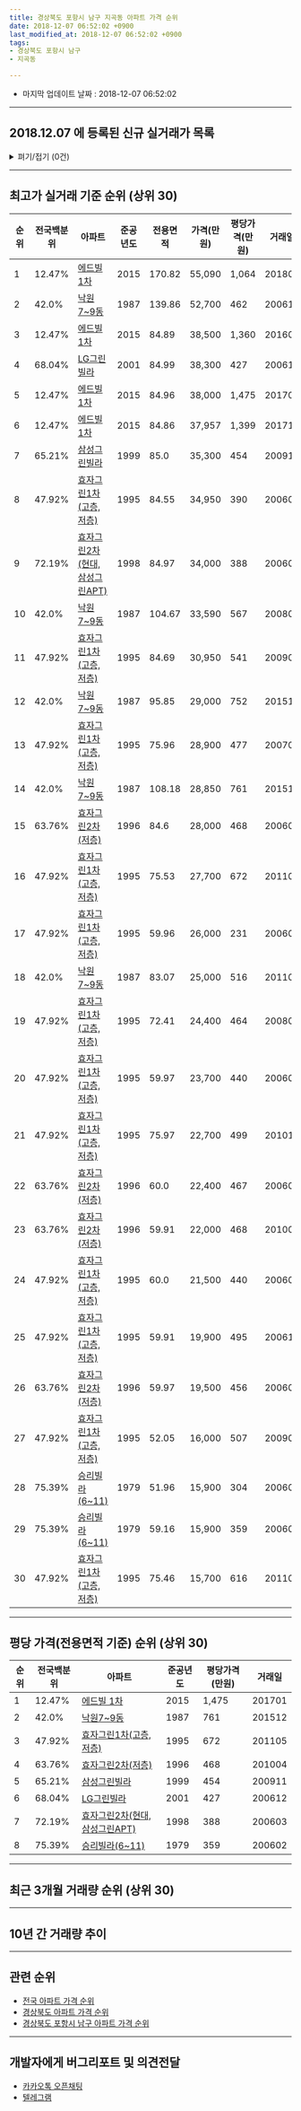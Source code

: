 ```yaml
---
title: 경상북도 포항시 남구 지곡동 아파트 가격 순위
date: 2018-12-07 06:52:02 +0900
last_modified_at: 2018-12-07 06:52:02 +0900
tags:
- 경상북도 포항시 남구
- 지곡동

---
```


* 마지막 업데이트 날짜 : 2018-12-07 06:52:02

---

## 2018.12.07 에 등록된 신규 실거래가 목록

<details>
<summary>펴기/접기 (0건)</summary>
<div markdown="1">

|아파트|전국백분위|준공년도|전용면적|가격(만원)|평당가격(만원)|거래일|
|---|---|---|---|---|---|---|
|없음|||||||


</div>
</details>

---

## 최고가 실거래 기준 순위 (상위 30)


|순위|전국백분위|아파트|준공년도|전용면적|가격(만원)|평당가격(만원)|거래일|
|---|---|---|---|---|---|---|---|
|1|12.47%|[에드빌 1차](https://search.naver.com/search.naver?query=%EA%B2%BD%EC%83%81%EB%B6%81%EB%8F%84+%ED%8F%AC%ED%95%AD%EC%8B%9C+%EB%82%A8%EA%B5%AC+%EC%A7%80%EA%B3%A1%EB%8F%99+%EC%97%90%EB%93%9C%EB%B9%8C+1%EC%B0%A8)|2015|170.82|55,090|1,064|201801|
|2|42.0%|[낙원7~9동](https://search.naver.com/search.naver?query=%EA%B2%BD%EC%83%81%EB%B6%81%EB%8F%84+%ED%8F%AC%ED%95%AD%EC%8B%9C+%EB%82%A8%EA%B5%AC+%EC%A7%80%EA%B3%A1%EB%8F%99+%EB%82%99%EC%9B%907%7E9%EB%8F%99)|1987|139.86|52,700|462|200611|
|3|12.47%|[에드빌 1차](https://search.naver.com/search.naver?query=%EA%B2%BD%EC%83%81%EB%B6%81%EB%8F%84+%ED%8F%AC%ED%95%AD%EC%8B%9C+%EB%82%A8%EA%B5%AC+%EC%A7%80%EA%B3%A1%EB%8F%99+%EC%97%90%EB%93%9C%EB%B9%8C+1%EC%B0%A8)|2015|84.89|38,500|1,360|201608|
|4|68.04%|[LG그린빌라](https://search.naver.com/search.naver?query=%EA%B2%BD%EC%83%81%EB%B6%81%EB%8F%84+%ED%8F%AC%ED%95%AD%EC%8B%9C+%EB%82%A8%EA%B5%AC+%EC%A7%80%EA%B3%A1%EB%8F%99+LG%EA%B7%B8%EB%A6%B0%EB%B9%8C%EB%9D%BC)|2001|84.99|38,300|427|200612|
|5|12.47%|[에드빌 1차](https://search.naver.com/search.naver?query=%EA%B2%BD%EC%83%81%EB%B6%81%EB%8F%84+%ED%8F%AC%ED%95%AD%EC%8B%9C+%EB%82%A8%EA%B5%AC+%EC%A7%80%EA%B3%A1%EB%8F%99+%EC%97%90%EB%93%9C%EB%B9%8C+1%EC%B0%A8)|2015|84.96|38,000|1,475|201701|
|6|12.47%|[에드빌 1차](https://search.naver.com/search.naver?query=%EA%B2%BD%EC%83%81%EB%B6%81%EB%8F%84+%ED%8F%AC%ED%95%AD%EC%8B%9C+%EB%82%A8%EA%B5%AC+%EC%A7%80%EA%B3%A1%EB%8F%99+%EC%97%90%EB%93%9C%EB%B9%8C+1%EC%B0%A8)|2015|84.86|37,957|1,399|201711|
|7|65.21%|[삼성그린빌라](https://search.naver.com/search.naver?query=%EA%B2%BD%EC%83%81%EB%B6%81%EB%8F%84+%ED%8F%AC%ED%95%AD%EC%8B%9C+%EB%82%A8%EA%B5%AC+%EC%A7%80%EA%B3%A1%EB%8F%99+%EC%82%BC%EC%84%B1%EA%B7%B8%EB%A6%B0%EB%B9%8C%EB%9D%BC)|1999|85.0|35,300|454|200911|
|8|47.92%|[효자그린1차(고층,저층)](https://search.naver.com/search.naver?query=%EA%B2%BD%EC%83%81%EB%B6%81%EB%8F%84+%ED%8F%AC%ED%95%AD%EC%8B%9C+%EB%82%A8%EA%B5%AC+%EC%A7%80%EA%B3%A1%EB%8F%99+%ED%9A%A8%EC%9E%90%EA%B7%B8%EB%A6%B01%EC%B0%A8%28%EA%B3%A0%EC%B8%B5%2C%EC%A0%80%EC%B8%B5%29)|1995|84.55|34,950|390|200602|
|9|72.19%|[효자그린2차(현대,삼성그린APT)](https://search.naver.com/search.naver?query=%EA%B2%BD%EC%83%81%EB%B6%81%EB%8F%84+%ED%8F%AC%ED%95%AD%EC%8B%9C+%EB%82%A8%EA%B5%AC+%EC%A7%80%EA%B3%A1%EB%8F%99+%ED%9A%A8%EC%9E%90%EA%B7%B8%EB%A6%B02%EC%B0%A8%28%ED%98%84%EB%8C%80%2C%EC%82%BC%EC%84%B1%EA%B7%B8%EB%A6%B0APT%29)|1998|84.97|34,000|388|200603|
|10|42.0%|[낙원7~9동](https://search.naver.com/search.naver?query=%EA%B2%BD%EC%83%81%EB%B6%81%EB%8F%84+%ED%8F%AC%ED%95%AD%EC%8B%9C+%EB%82%A8%EA%B5%AC+%EC%A7%80%EA%B3%A1%EB%8F%99+%EB%82%99%EC%9B%907%7E9%EB%8F%99)|1987|104.67|33,590|567|200807|
|11|47.92%|[효자그린1차(고층,저층)](https://search.naver.com/search.naver?query=%EA%B2%BD%EC%83%81%EB%B6%81%EB%8F%84+%ED%8F%AC%ED%95%AD%EC%8B%9C+%EB%82%A8%EA%B5%AC+%EC%A7%80%EA%B3%A1%EB%8F%99+%ED%9A%A8%EC%9E%90%EA%B7%B8%EB%A6%B01%EC%B0%A8%28%EA%B3%A0%EC%B8%B5%2C%EC%A0%80%EC%B8%B5%29)|1995|84.69|30,950|541|200901|
|12|42.0%|[낙원7~9동](https://search.naver.com/search.naver?query=%EA%B2%BD%EC%83%81%EB%B6%81%EB%8F%84+%ED%8F%AC%ED%95%AD%EC%8B%9C+%EB%82%A8%EA%B5%AC+%EC%A7%80%EA%B3%A1%EB%8F%99+%EB%82%99%EC%9B%907%7E9%EB%8F%99)|1987|95.85|29,000|752|201512|
|13|47.92%|[효자그린1차(고층,저층)](https://search.naver.com/search.naver?query=%EA%B2%BD%EC%83%81%EB%B6%81%EB%8F%84+%ED%8F%AC%ED%95%AD%EC%8B%9C+%EB%82%A8%EA%B5%AC+%EC%A7%80%EA%B3%A1%EB%8F%99+%ED%9A%A8%EC%9E%90%EA%B7%B8%EB%A6%B01%EC%B0%A8%28%EA%B3%A0%EC%B8%B5%2C%EC%A0%80%EC%B8%B5%29)|1995|75.96|28,900|477|200703|
|14|42.0%|[낙원7~9동](https://search.naver.com/search.naver?query=%EA%B2%BD%EC%83%81%EB%B6%81%EB%8F%84+%ED%8F%AC%ED%95%AD%EC%8B%9C+%EB%82%A8%EA%B5%AC+%EC%A7%80%EA%B3%A1%EB%8F%99+%EB%82%99%EC%9B%907%7E9%EB%8F%99)|1987|108.18|28,850|761|201512|
|15|63.76%|[효자그린2차(저층)](https://search.naver.com/search.naver?query=%EA%B2%BD%EC%83%81%EB%B6%81%EB%8F%84+%ED%8F%AC%ED%95%AD%EC%8B%9C+%EB%82%A8%EA%B5%AC+%EC%A7%80%EA%B3%A1%EB%8F%99+%ED%9A%A8%EC%9E%90%EA%B7%B8%EB%A6%B02%EC%B0%A8%28%EC%A0%80%EC%B8%B5%29)|1996|84.6|28,000|468|200602|
|16|47.92%|[효자그린1차(고층,저층)](https://search.naver.com/search.naver?query=%EA%B2%BD%EC%83%81%EB%B6%81%EB%8F%84+%ED%8F%AC%ED%95%AD%EC%8B%9C+%EB%82%A8%EA%B5%AC+%EC%A7%80%EA%B3%A1%EB%8F%99+%ED%9A%A8%EC%9E%90%EA%B7%B8%EB%A6%B01%EC%B0%A8%28%EA%B3%A0%EC%B8%B5%2C%EC%A0%80%EC%B8%B5%29)|1995|75.53|27,700|672|201105|
|17|47.92%|[효자그린1차(고층,저층)](https://search.naver.com/search.naver?query=%EA%B2%BD%EC%83%81%EB%B6%81%EB%8F%84+%ED%8F%AC%ED%95%AD%EC%8B%9C+%EB%82%A8%EA%B5%AC+%EC%A7%80%EA%B3%A1%EB%8F%99+%ED%9A%A8%EC%9E%90%EA%B7%B8%EB%A6%B01%EC%B0%A8%28%EA%B3%A0%EC%B8%B5%2C%EC%A0%80%EC%B8%B5%29)|1995|59.96|26,000|231|200602|
|18|42.0%|[낙원7~9동](https://search.naver.com/search.naver?query=%EA%B2%BD%EC%83%81%EB%B6%81%EB%8F%84+%ED%8F%AC%ED%95%AD%EC%8B%9C+%EB%82%A8%EA%B5%AC+%EC%A7%80%EA%B3%A1%EB%8F%99+%EB%82%99%EC%9B%907%7E9%EB%8F%99)|1987|83.07|25,000|516|201104|
|19|47.92%|[효자그린1차(고층,저층)](https://search.naver.com/search.naver?query=%EA%B2%BD%EC%83%81%EB%B6%81%EB%8F%84+%ED%8F%AC%ED%95%AD%EC%8B%9C+%EB%82%A8%EA%B5%AC+%EC%A7%80%EA%B3%A1%EB%8F%99+%ED%9A%A8%EC%9E%90%EA%B7%B8%EB%A6%B01%EC%B0%A8%28%EA%B3%A0%EC%B8%B5%2C%EC%A0%80%EC%B8%B5%29)|1995|72.41|24,400|464|200803|
|20|47.92%|[효자그린1차(고층,저층)](https://search.naver.com/search.naver?query=%EA%B2%BD%EC%83%81%EB%B6%81%EB%8F%84+%ED%8F%AC%ED%95%AD%EC%8B%9C+%EB%82%A8%EA%B5%AC+%EC%A7%80%EA%B3%A1%EB%8F%99+%ED%9A%A8%EC%9E%90%EA%B7%B8%EB%A6%B01%EC%B0%A8%28%EA%B3%A0%EC%B8%B5%2C%EC%A0%80%EC%B8%B5%29)|1995|59.97|23,700|440|200603|
|21|47.92%|[효자그린1차(고층,저층)](https://search.naver.com/search.naver?query=%EA%B2%BD%EC%83%81%EB%B6%81%EB%8F%84+%ED%8F%AC%ED%95%AD%EC%8B%9C+%EB%82%A8%EA%B5%AC+%EC%A7%80%EA%B3%A1%EB%8F%99+%ED%9A%A8%EC%9E%90%EA%B7%B8%EB%A6%B01%EC%B0%A8%28%EA%B3%A0%EC%B8%B5%2C%EC%A0%80%EC%B8%B5%29)|1995|75.97|22,700|499|201012|
|22|63.76%|[효자그린2차(저층)](https://search.naver.com/search.naver?query=%EA%B2%BD%EC%83%81%EB%B6%81%EB%8F%84+%ED%8F%AC%ED%95%AD%EC%8B%9C+%EB%82%A8%EA%B5%AC+%EC%A7%80%EA%B3%A1%EB%8F%99+%ED%9A%A8%EC%9E%90%EA%B7%B8%EB%A6%B02%EC%B0%A8%28%EC%A0%80%EC%B8%B5%29)|1996|60.0|22,400|467|200603|
|23|63.76%|[효자그린2차(저층)](https://search.naver.com/search.naver?query=%EA%B2%BD%EC%83%81%EB%B6%81%EB%8F%84+%ED%8F%AC%ED%95%AD%EC%8B%9C+%EB%82%A8%EA%B5%AC+%EC%A7%80%EA%B3%A1%EB%8F%99+%ED%9A%A8%EC%9E%90%EA%B7%B8%EB%A6%B02%EC%B0%A8%28%EC%A0%80%EC%B8%B5%29)|1996|59.91|22,000|468|201004|
|24|47.92%|[효자그린1차(고층,저층)](https://search.naver.com/search.naver?query=%EA%B2%BD%EC%83%81%EB%B6%81%EB%8F%84+%ED%8F%AC%ED%95%AD%EC%8B%9C+%EB%82%A8%EA%B5%AC+%EC%A7%80%EA%B3%A1%EB%8F%99+%ED%9A%A8%EC%9E%90%EA%B7%B8%EB%A6%B01%EC%B0%A8%28%EA%B3%A0%EC%B8%B5%2C%EC%A0%80%EC%B8%B5%29)|1995|60.0|21,500|440|200602|
|25|47.92%|[효자그린1차(고층,저층)](https://search.naver.com/search.naver?query=%EA%B2%BD%EC%83%81%EB%B6%81%EB%8F%84+%ED%8F%AC%ED%95%AD%EC%8B%9C+%EB%82%A8%EA%B5%AC+%EC%A7%80%EA%B3%A1%EB%8F%99+%ED%9A%A8%EC%9E%90%EA%B7%B8%EB%A6%B01%EC%B0%A8%28%EA%B3%A0%EC%B8%B5%2C%EC%A0%80%EC%B8%B5%29)|1995|59.91|19,900|495|200612|
|26|63.76%|[효자그린2차(저층)](https://search.naver.com/search.naver?query=%EA%B2%BD%EC%83%81%EB%B6%81%EB%8F%84+%ED%8F%AC%ED%95%AD%EC%8B%9C+%EB%82%A8%EA%B5%AC+%EC%A7%80%EA%B3%A1%EB%8F%99+%ED%9A%A8%EC%9E%90%EA%B7%B8%EB%A6%B02%EC%B0%A8%28%EC%A0%80%EC%B8%B5%29)|1996|59.97|19,500|456|200603|
|27|47.92%|[효자그린1차(고층,저층)](https://search.naver.com/search.naver?query=%EA%B2%BD%EC%83%81%EB%B6%81%EB%8F%84+%ED%8F%AC%ED%95%AD%EC%8B%9C+%EB%82%A8%EA%B5%AC+%EC%A7%80%EA%B3%A1%EB%8F%99+%ED%9A%A8%EC%9E%90%EA%B7%B8%EB%A6%B01%EC%B0%A8%28%EA%B3%A0%EC%B8%B5%2C%EC%A0%80%EC%B8%B5%29)|1995|52.05|16,000|507|200905|
|28|75.39%|[승리빌라(6~11)](https://search.naver.com/search.naver?query=%EA%B2%BD%EC%83%81%EB%B6%81%EB%8F%84+%ED%8F%AC%ED%95%AD%EC%8B%9C+%EB%82%A8%EA%B5%AC+%EC%A7%80%EA%B3%A1%EB%8F%99+%EC%8A%B9%EB%A6%AC%EB%B9%8C%EB%9D%BC%286%7E11%29)|1979|51.96|15,900|304|200602|
|29|75.39%|[승리빌라(6~11)](https://search.naver.com/search.naver?query=%EA%B2%BD%EC%83%81%EB%B6%81%EB%8F%84+%ED%8F%AC%ED%95%AD%EC%8B%9C+%EB%82%A8%EA%B5%AC+%EC%A7%80%EA%B3%A1%EB%8F%99+%EC%8A%B9%EB%A6%AC%EB%B9%8C%EB%9D%BC%286%7E11%29)|1979|59.16|15,900|359|200602|
|30|47.92%|[효자그린1차(고층,저층)](https://search.naver.com/search.naver?query=%EA%B2%BD%EC%83%81%EB%B6%81%EB%8F%84+%ED%8F%AC%ED%95%AD%EC%8B%9C+%EB%82%A8%EA%B5%AC+%EC%A7%80%EA%B3%A1%EB%8F%99+%ED%9A%A8%EC%9E%90%EA%B7%B8%EB%A6%B01%EC%B0%A8%28%EA%B3%A0%EC%B8%B5%2C%EC%A0%80%EC%B8%B5%29)|1995|75.46|15,700|616|201103|


---

## 평당 가격(전용면적 기준) 순위 (상위 30)


|순위|전국백분위|아파트|준공년도|평당가격(만원)|거래일|
|---|---|---|---|---|---|
|1|12.47%|[에드빌 1차](https://search.naver.com/search.naver?query=%EA%B2%BD%EC%83%81%EB%B6%81%EB%8F%84+%ED%8F%AC%ED%95%AD%EC%8B%9C+%EB%82%A8%EA%B5%AC+%EC%A7%80%EA%B3%A1%EB%8F%99+%EC%97%90%EB%93%9C%EB%B9%8C+1%EC%B0%A8)|2015|1,475|201701|
|2|42.0%|[낙원7~9동](https://search.naver.com/search.naver?query=%EA%B2%BD%EC%83%81%EB%B6%81%EB%8F%84+%ED%8F%AC%ED%95%AD%EC%8B%9C+%EB%82%A8%EA%B5%AC+%EC%A7%80%EA%B3%A1%EB%8F%99+%EB%82%99%EC%9B%907%7E9%EB%8F%99)|1987|761|201512|
|3|47.92%|[효자그린1차(고층,저층)](https://search.naver.com/search.naver?query=%EA%B2%BD%EC%83%81%EB%B6%81%EB%8F%84+%ED%8F%AC%ED%95%AD%EC%8B%9C+%EB%82%A8%EA%B5%AC+%EC%A7%80%EA%B3%A1%EB%8F%99+%ED%9A%A8%EC%9E%90%EA%B7%B8%EB%A6%B01%EC%B0%A8%28%EA%B3%A0%EC%B8%B5%2C%EC%A0%80%EC%B8%B5%29)|1995|672|201105|
|4|63.76%|[효자그린2차(저층)](https://search.naver.com/search.naver?query=%EA%B2%BD%EC%83%81%EB%B6%81%EB%8F%84+%ED%8F%AC%ED%95%AD%EC%8B%9C+%EB%82%A8%EA%B5%AC+%EC%A7%80%EA%B3%A1%EB%8F%99+%ED%9A%A8%EC%9E%90%EA%B7%B8%EB%A6%B02%EC%B0%A8%28%EC%A0%80%EC%B8%B5%29)|1996|468|201004|
|5|65.21%|[삼성그린빌라](https://search.naver.com/search.naver?query=%EA%B2%BD%EC%83%81%EB%B6%81%EB%8F%84+%ED%8F%AC%ED%95%AD%EC%8B%9C+%EB%82%A8%EA%B5%AC+%EC%A7%80%EA%B3%A1%EB%8F%99+%EC%82%BC%EC%84%B1%EA%B7%B8%EB%A6%B0%EB%B9%8C%EB%9D%BC)|1999|454|200911|
|6|68.04%|[LG그린빌라](https://search.naver.com/search.naver?query=%EA%B2%BD%EC%83%81%EB%B6%81%EB%8F%84+%ED%8F%AC%ED%95%AD%EC%8B%9C+%EB%82%A8%EA%B5%AC+%EC%A7%80%EA%B3%A1%EB%8F%99+LG%EA%B7%B8%EB%A6%B0%EB%B9%8C%EB%9D%BC)|2001|427|200612|
|7|72.19%|[효자그린2차(현대,삼성그린APT)](https://search.naver.com/search.naver?query=%EA%B2%BD%EC%83%81%EB%B6%81%EB%8F%84+%ED%8F%AC%ED%95%AD%EC%8B%9C+%EB%82%A8%EA%B5%AC+%EC%A7%80%EA%B3%A1%EB%8F%99+%ED%9A%A8%EC%9E%90%EA%B7%B8%EB%A6%B02%EC%B0%A8%28%ED%98%84%EB%8C%80%2C%EC%82%BC%EC%84%B1%EA%B7%B8%EB%A6%B0APT%29)|1998|388|200603|
|8|75.39%|[승리빌라(6~11)](https://search.naver.com/search.naver?query=%EA%B2%BD%EC%83%81%EB%B6%81%EB%8F%84+%ED%8F%AC%ED%95%AD%EC%8B%9C+%EB%82%A8%EA%B5%AC+%EC%A7%80%EA%B3%A1%EB%8F%99+%EC%8A%B9%EB%A6%AC%EB%B9%8C%EB%9D%BC%286%7E11%29)|1979|359|200602|


---

## 최근 3개월 거래량 순위 (상위 30)


<div style="width:100%;">
    <canvas id="deal_count_ranking" height="250"></canvas>
</div>


<script>
new Chart(document.getElementById("deal_count_ranking"), {
    type: 'horizontalBar',
    data: {
        labels: ['효자그린1차(고층,저층)', '삼성그린빌라', '효자그린2차(현대,삼성그린APT)', 'LG그린빌라', '효자그린2차(저층)', '승리빌라(6~11)', '낙원7~9동'],
        datasets: [{
            label: '실거래 수',
            data: [7, 6, 4, 3, 3, 1, 1],
            borderColor: "rgba(255, 0, 128, 1)",
            backgroundColor: "rgba(255, 0, 128, 0.5)",
            fill: false,
        }]
    },
    options: {
        responsive: true,
        title: {
            display: true,
            text: '최근 3개월 거래량 순위'
        },
        tooltips: {
            mode: 'index',
            intersect: false,
            callbacks: {
                title: function(tooltipItems, data) {
                    return "실거래 수:";
                },
                label: function(tooltipItem, data) {
                    return data.labels[tooltipItem.index] + ": " + tooltipItem.xLabel;
                }
            }
        },
        hover: {
            mode: 'nearest',
            intersect: true
        },
        scales: {
            xAxes: [{
                display: true,
                scaleLabel: {
                    display: true,
                    labelString: '실거래 수'
                },
                ticks: {
                    suggestedMin: 0,
                }
            }],
            yAxes: [{
                display: true,
                ticks: {
                    autoSkip: false,
                    callback: function(value, index, values) {
                        if (value.length > 15)
                            return value.substr(0, 13) + "...";
                        else
                            return value;
                    }
                },
                scaleLabel: {
                    display: false,
                }
            }]
        }
    }
});

</script>


---

## 10년 간 거래량 추이


<div style="width:100%;">
    <canvas id="deal_progress" height="250"></canvas>
</div>

<script>
new Chart(document.getElementById("deal_progress"), {
    type: 'line',
    data: {
        labels: ['200812','200901','200902','200903','200904','200905','200906','200907','200908','200909','200910','200911','200912','201001','201002','201003','201004','201005','201006','201007','201008','201009','201010','201011','201012','201101','201102','201103','201104','201105','201106','201107','201108','201109','201110','201111','201112','201201','201202','201203','201204','201205','201206','201207','201208','201209','201210','201211','201212','201301','201302','201303','201304','201305','201306','201307','201308','201309','201310','201311','201312','201401','201402','201403','201404','201405','201406','201407','201408','201409','201410','201411','201412','201501','201502','201503','201504','201505','201506','201507','201508','201509','201510','201511','201512','201601','201602','201603','201604','201605','201606','201607','201608','201609','201610','201611','201612','201701','201702','201703','201704','201705','201706','201707','201708','201709','201710','201711','201712','201801','201802','201803','201804','201805','201806','201807','201808','201809','201810','201811','201812'],
        datasets: [{
            label: '실거래 수',
            pointRadius: 1,
            data: [5, 8, 20, 19, 22, 23, 21, 25, 20, 29, 28, 30, 34, 27, 28, 30, 26, 13, 14, 20, 12, 17, 39, 29, 28, 35, 24, 21, 26, 24, 24, 23, 21, 17, 27, 37, 38, 14, 36, 22, 26, 24, 30, 20, 16, 29, 28, 32, 23, 16, 22, 17, 26, 28, 25, 9, 14, 22, 26, 27, 17, 22, 15, 17, 17, 15, 16, 19, 27, 16, 19, 28, 16, 28, 20, 29, 31, 18, 26, 25, 19, 20, 22, 17, 57, 15, 5, 7, 16, 6, 13, 7, 15, 21, 31, 10, 12, 13, 14, 11, 15, 19, 22, 12, 10, 15, 15, 22, 11, 13, 10, 19, 13, 16, 24, 6, 10, 18, 12, 12, 1],
            borderColor: "rgba(255, 201, 14, 1)",
            backgroundColor: "rgba(255, 201, 14, 0.5)",
            fill: true,
        }]
    },
    options: {
        responsive: true,
        title: {
            display: true,
            text: '10년간 거래량 추이'
        },
        tooltips: {
            mode: 'index',
            intersect: false,
        },
        hover: {
            mode: 'nearest',
            intersect: true
        },
        scales: {
            xAxes: [{
                display: true,
                scaleLabel: {
                    display: true,
                    labelString: '년/월'
                }
            }],
            yAxes: [{
                display: true,
                ticks: {
                    suggestedMin: 0,
                },
                scaleLabel: {
                    display: true,
                    labelString: '실거래 수'
                }
            }]
        }
    }
});

</script>


---

## 관련 순위

- [전국 아파트 가격 순위](https://inasie.github.io/apt-ranking/전국)
- [경상북도 아파트 가격 순위](https://inasie.github.io/apt-ranking/경상북도)
- [경상북도 포항시 남구 아파트 가격 순위](https://inasie.github.io/apt-ranking/경상북도-포항시-남구)


---

## 개발자에게 버그리포트 및 의견전달

- [카카오톡 오픈채팅](https://open.kakao.com/o/gLJUAP4)
- [텔레그램](https://t.me/inasie)

